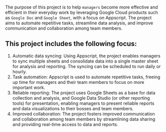 The purpose of this project is to help `managers` become more effective and efficient in their everyday work by leveraging Google Cloud products such as `Google Doc` and `Google Sheet`, with a focus on Appscript. The project aims to automate repetitive tasks, streamline data analysis, and improve communication and collaboration among team members.

## This project includes the following focus:

1. Automatic data syncing: Using Appscript, the project enables managers to sync multiple sheets and consolidate data into a single master sheet for analysis and reporting. The syncing can be scheduled to run daily or hourly.
2. Task automation: Appscript is used to automate repetitive tasks, freeing up time for managers and their team members to focus on more important work.
3. Reliable reporting: The project uses Google Sheets as a base for data collection and analysis, and Google Data Studio (or other reporting tools) for presentation, enabling managers to present reliable reports and data visualizations to their bosses and team members.
4. Improved collaboration: The project fosters improved communication and collaboration among team members by streamlining data sharing and providing real-time access to data and reports.
